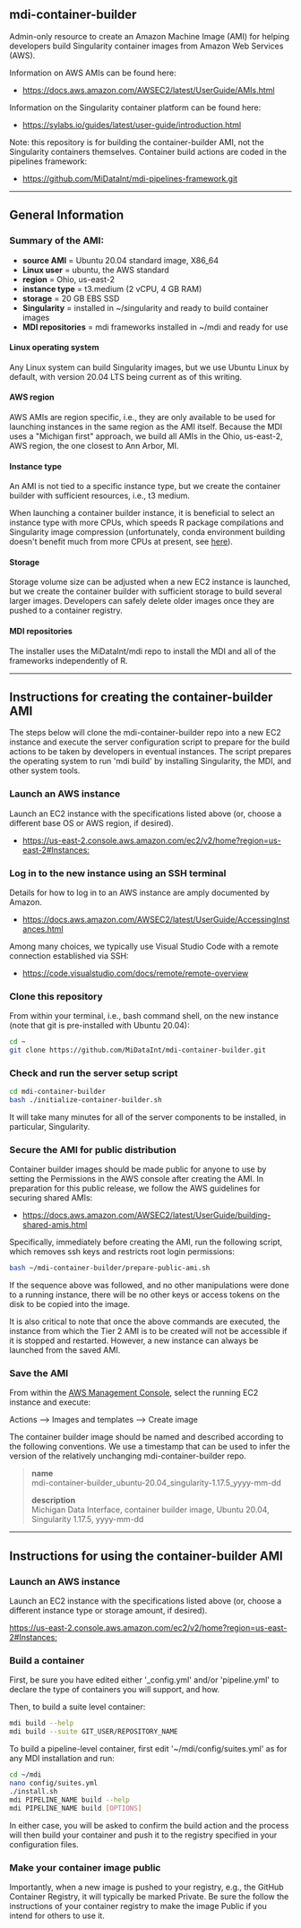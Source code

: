 ## mdi-container-builder

Admin-only resource to create an Amazon Machine Image (AMI) for helping 
developers build Singularity container images from Amazon Web Services (AWS).

Information on AWS AMIs can be found here:  

- <https://docs.aws.amazon.com/AWSEC2/latest/UserGuide/AMIs.html>

Information on the Singularity container platform can be found here:

- <https://sylabs.io/guides/latest/user-guide/introduction.html>

Note: this repository is for building the container-builder AMI,
not the Singularity containers themselves. Container build actions 
are coded in the pipelines framework:

- <https://github.com/MiDataInt/mdi-pipelines-framework.git>

---
## General Information

### Summary of the AMI:

- **source AMI** = Ubuntu 20.04 standard image, X86_64
- **Linux user** = ubuntu, the AWS standard
- **region** = Ohio, us-east-2
- **instance type** = t3.medium (2 vCPU, 4 GB RAM)
- **storage** = 20 GB EBS SSD
- **Singularity** = installed in ~/singularity and ready to build container images
- **MDI repositories** = mdi frameworks installed in ~/mdi and ready for use

#### Linux operating system

Any Linux system can build Singularity images, but we use Ubuntu Linux
by default, with version 20.04 LTS being current as of this writing.

#### AWS region

AWS AMIs are region specific, i.e., they are only available to be used
for launching instances in the same region as the AMI itself. Because
the MDI uses a "Michigan first" approach, we build all AMIs in the
Ohio, us-east-2, AWS region, the one closest to Ann Arbor, MI.

#### Instance type

An AMI is not tied to a specific instance type, but we create the 
container builder with sufficient resources, i.e., t3 medium.

When launching a container builder instance, it is beneficial to 
select an instance type with more CPUs, which speeds R package
compilations and Singularity image compression (unfortunately, 
conda environment building doesn't benefit much from more CPUs at present, 
see [here](https://www.anaconda.com/blog/how-we-made-conda-faster-4-7)).

#### Storage

Storage volume size can be adjusted when a new EC2 instance is launched,
but we create the container builder with sufficient storage to build
several larger images. Developers can safely delete older images once 
they are pushed to a container registry.

#### MDI repositories

The installer uses the MiDataInt/mdi repo to install the MDI and all
of the frameworks independently of R.

---
## Instructions for creating the container-builder AMI

The steps below will clone the mdi-container-builder repo into a new EC2 
instance and execute the server configuration script to prepare for 
the build actions to be taken by developers in eventual instances.
The script prepares the operating system to run 'mdi build' by
installing Singularity, the MDI, and other system tools. 

### Launch an AWS instance

Launch an EC2 instance with the specifications listed above (or, choose
a different base OS or AWS region, if desired).

- <https://us-east-2.console.aws.amazon.com/ec2/v2/home?region=us-east-2#Instances:>

### Log in to the new instance using an SSH terminal

Details for how to log in to an AWS instance are amply documented by Amazon.

- <https://docs.aws.amazon.com/AWSEC2/latest/UserGuide/AccessingInstances.html>

Among many choices, we typically use Visual Studio Code with a remote connection 
established via SSH:

- <https://code.visualstudio.com/docs/remote/remote-overview>

### Clone this repository

From within your terminal, i.e., bash command shell, on the new instance 
(note that git is pre-installed with Ubuntu 20.04):

```bash
cd ~
git clone https://github.com/MiDataInt/mdi-container-builder.git
```

### Check and run the server setup script

```bash
cd mdi-container-builder
bash ./initialize-container-builder.sh
```

It will take many minutes for all of the server components 
to be installed, in particular, Singularity.

### Secure the AMI for public distribution

Container builder images should be made public for anyone to use by
setting the Permissions in the AWS console after creating the AMI. 
In preparation for this public release, we follow the AWS guidelines
for securing shared AMIs:

- <https://docs.aws.amazon.com/AWSEC2/latest/UserGuide/building-shared-amis.html>

Specifically, immediately before creating the AMI, run the following script, 
which removes ssh keys and restricts root login permissions:

```bash
bash ~/mdi-container-builder/prepare-public-ami.sh
```

If the sequence above was followed, and no other manipulations were done to 
a running instance, there will be no other keys or access tokens on the disk 
to be copied into the image.

It is also critical to note that once the above commands are executed, the 
instance from which the Tier 2 AMI is to be created will not be accessible
if it is stopped and restarted. However, a new instance can always be launched
from the saved AMI.

### Save the AMI

From within the [AWS Management Console](https://aws.amazon.com/console/), 
select the running EC2 instance and execute:

Actions --> Images and templates --> Create image

The container builder image should be named and described according to the following conventions. We use a timestamp that can be used to infer the version of the 
relatively unchanging mdi-container-builder repo.

>**name**  
>mdi-container-builder_ubuntu-20.04_singularity-1.17.5_yyyy-mm-dd
>
>**description**  
>Michigan Data Interface, container builder image, Ubuntu 20.04, Singularity 1.17.5, yyyy-mm-dd

---
## Instructions for using the container-builder AMI

### Launch an AWS instance

Launch an EC2 instance with the specifications listed above (or, choose
a different instance type or storage amount, if desired).

<https://us-east-2.console.aws.amazon.com/ec2/v2/home?region=us-east-2#Instances:>

### Build a container

First, be sure you have edited either '_config.yml' and/or 'pipeline.yml'
to declare the type of containers you will support, and how.

Then, to build a suite level container:

```bash
mdi build --help
mdi build --suite GIT_USER/REPOSITORY_NAME
```

To build a pipeline-level container, first edit '~/mdi/config/suites.yml' as for
any MDI installation and run:

```bash
cd ~/mdi
nano config/suites.yml
./install.sh
mdi PIPELINE_NAME build --help
mdi PIPELINE_NAME build [OPTIONS]
```

In either case, you will be asked to confirm the build action and
the process will then build your container and push it to the 
registry specified in your configuration files.

### Make your container image public

Importantly, when a new image is pushed to your registry, e.g.,
the GitHub Container Registry, it will typically be marked Private.
Be sure the follow the instructions of your container registry
to make the image Public if you intend for others to use it.
